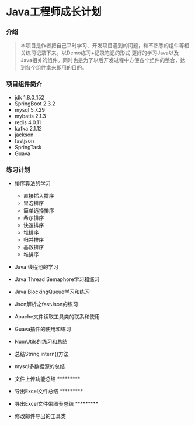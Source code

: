 # Java工程师成长计划

### 介绍
>本项目是作者把自己平时学习、开发项目遇到的问题，和不熟悉的组件等相关练习记录下来。以Demo练习+记录笔记的形式
更好的学习Java以及Java相关的组件。同时也是为了以后开发过程中方便各个组件的整合，达到各个组件拿来即用的目的。


### 项目组件简介

   * jdk 1.8.0_152
   * SpringBoot 2.3.2
   * mysql 5.7.29
   * mybatis 2.1.3
   * redis 4.0.11
   * kafka 2.1.12
   * jackson
   * fastjson
   * SpringTask
   * Guava
    


###  练习计划

* 排序算法的学习

   * 直接插入排序
   * 冒泡排序
   * 简单选择排序
   * 希尔排序
   * 快速排序
   * 堆排序
   * 归并排序
   * 基数排序
   * 堆排序



* Java 线程池的学习 

* Java Thread Semaphore学习和练习 

* Java BlockingQueue学习和练习

* Json解析之fastJson的练习

* Apache文件读取工具类的联系和使用

* Guava插件的使用和练习

* NumUtils的练习和总结

* 总结String intern()方法

* mysql多数据源的总结



* 文件上传功能总结 *********

* 导出Excel文件总结 *********

* 导出Excel文件带图表总结 *********

* 修改邮件导出的工具类




